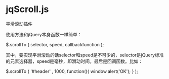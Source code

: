 jqScroll.js
===========

平滑滚动插件

使用方法和jQuery本身函数一样简单：

$.scrollTo ( selector, speed, callbackfunction );

其中，要实现平滑滚动的话selector和speed是不可少的，selector是jQuery标准的元素选择器，speed是毫秒，即滑动时间。最后是回调函数。比如：

$.scrollTo ( '#header' , 1000, function(){ window.alert('OK'); } );

